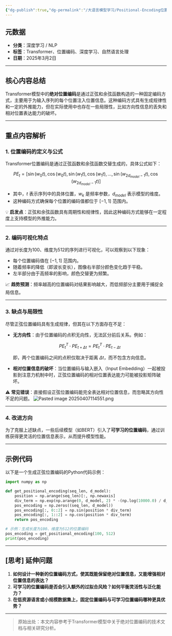 ```yaml
---
{"dg-publish":true,"dg-permalink":"/大语言模型学习/Positional-Encoding位置编码/Transformer绝对位置编码详解与改进分析","dg-home":false,"dg-description":"在此输入笔记的描述","dg-hide":false,"dg-hide-title":false,"dg-show-backlinks":true,"dg-show-local-graph":true,"dg-show-inline-title":true,"dg-pinned":false,"dg-passphrase":"在此输入访问密码","dg-enable-mathjax":false,"dg-enable-mermaid":false,"dg-enable-uml":false,"dg-note-icon":0,"dg-enable-dataview":false,"tags":["NLP"],"permalink":"/大语言模型学习/Positional-Encoding位置编码/Transformer绝对位置编码详解与改进分析/","dgShowBacklinks":true,"dgShowLocalGraph":true,"dgShowInlineTitle":true,"dgPassFrontmatter":true,"noteIcon":0,"created":"2025-04-07T11:44:14.000+08:00","updated":"2025-04-13T13:06:02.490+08:00"}
---
```




## 元数据
- **分类**：深度学习 / NLP
- **标签**：Transformer、位置编码、深度学习、自然语言处理
- **日期**：2025年3月2日

---



## 核心内容总结
Transformer模型中的**绝对位置编码**是通过正弦和余弦函数构造的一种固定编码方式，主要用于为输入序列的每个位置注入位置信息。这种编码方式具有生成规律性和一定的外推能力，但在实际使用中也存在一些局限性，比如方向性信息的丢失和相对位置表达能力的破坏。

---



## 重点内容解析

### 1. **位置编码的定义与公式**
Transformer位置编码是通过正弦函数和余弦函数交替生成的，具体公式如下：

$$
PE_t = [\sin(w_0 t), \cos(w_0 t), \sin(w_1 t), \cos(w_1 t), \ldots, \sin(w_{2d_{model}-1} t), \cos(w_{2d_{model}-1} t)]
$$

- 其中，$t$ 表示序列中的具体位置，$w_k$ 是频率参数，$d_{model}$ 表示模型的维度。
- 这种编码方式确保每个位置的编码值都位于 $[-1, 1]$ 范围内。

💡 **启发点**：正弦和余弦函数具有周期性和规律性，因此这种编码方式能够在一定程度上支持模型的外推能力。

---


### 2. **编码可视化特点**
通过对长度为100、维度为512的序列进行可视化，可以观察到以下现象：
- 每个位置编码值在 $[-1, 1]$ 范围内。
- 随着频率的降低（即波长变长），图像右半部分颜色变化趋于平稳。
- 左半部分由于高频率的影响，颜色交替更为频繁。

📈 **趋势预测**：频率越高的位置编码对结果影响越大，而低频部分主要用于捕捉全局信息。

---


### 3. **缺点与局限性**
尽管正弦位置编码具有生成规律，但其在以下方面存在不足：
- **无方向性**：由于位置编码的点积无向性，无法区分前后关系。例如：
  
  $$
  PE_t^T \cdot PE_{t+\Delta t} = PE_t^T \cdot PE_{t-\Delta t}
  $$

  即，两个位置编码之间的点积仅取决于距离 $\Delta t$，而不包含方向信息。

- **相对位置信息的破坏**：当位置编码与输入嵌入（Input Embedding）一起被投影到注意力机制中时，正弦位置编码的相对位置表达能力可能被投影矩阵破坏。

⚠ **常见错误**：直接假设正弦位置编码能完全表达相对位置信息，而忽略其方向性不足的问题。
![Pasted image 20250407114551.png](/img/user/%E9%99%84%E4%BB%B6/Pasted%20image%2020250407114551.png)

---


### 4. **改进方向**
为了克服上述缺点，一些后续模型（如BERT）引入了**可学习的位置编码**，通过训练获得更灵活的位置信息表示，从而提升模型性能。

---



## 示例代码
以下是一个生成正弦位置编码的Python代码示例：

```python
import numpy as np

def get_positional_encoding(seq_len, d_model):
    position = np.arange(seq_len)[:, np.newaxis]
    div_term = np.exp(np.arange(0, d_model, 2) * -(np.log(10000.0) / d_model))
    pos_encoding = np.zeros((seq_len, d_model))
    pos_encoding[:, 0::2] = np.sin(position * div_term)
    pos_encoding[:, 1::2] = np.cos(position * div_term)
    return pos_encoding

# 示例：生成长度为100、维度为512的位置编码
pos_encoding = get_positional_encoding(100, 512)
print(pos_encoding)
```

---



## [思考] 延伸问题
1. **如何设计一种新的位置编码方式，使其既能保留绝对位置信息，又能增强相对位置信息的表达？**
2. **可学习的位置编码是否会引入额外的过拟合风险？如何平衡灵活性与泛化能力？**
3. **在低资源语言或小规模数据集上，固定位置编码与可学习位置编码哪种更具优势？**

---

> 原始出处：本文内容参考于Transformer模型中关于绝对位置编码的技术文档与相关研究分析。
